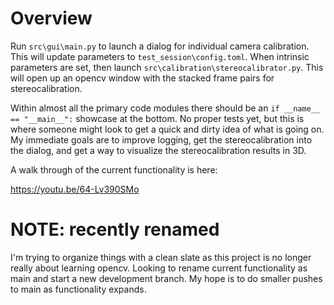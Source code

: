 # Overview

Run `src\gui\main.py` to launch a dialog for individual camera calibration. This will update parameters to `test_session\config.toml`. When intrinsic parameters are set, then launch `src\calibration\stereocalibrator.py`. This will open up an opencv window with the stacked frame pairs for stereocalibration.

Within almost all the primary code modules there should be an `if __name__ == "__main__":` showcase at the bottom. No proper tests yet, but this is where someone might look to get a quick and dirty idea of what is going on. My immediate goals are to improve logging, get the stereocalibration into the dialog, and get a way to visualize the stereocalibration results in 3D.

A walk through of the current functionality is here:

https://youtu.be/64-Lv390SMo

# NOTE: recently renamed

I'm trying to organize things with a clean slate as this project is no longer really about learning opencv. Looking to rename current functionality as main and start a new development branch. My hope is to do smaller pushes to main as functionality expands.
